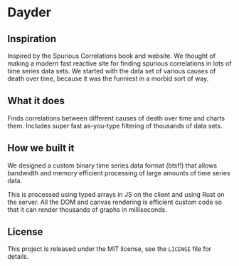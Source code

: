 # Dayder

## Inspiration

Inspired by the Spurious Correlations book and website. We thought of making a modern fast reactive site for finding spurious correlations in lots of time series data sets. We started with the data set of various causes of death over time, because it was the funniest in a morbid sort of way.

## What it does

Finds correlations between different causes of death over time and charts them. Includes super fast as-you-type filtering of thousands of data sets.

## How we built it

We designed a custom binary time series data format (btsf!) that allows bandwidth and memory efficient processing of large amounts of time series data.

This is processed using typed arrays in JS on the client and using Rust on the server. All the DOM and canvas rendering is efficient custom code so that it can render thousands of graphs in milliseconds.

## License

This project is released under the MIT license, see the `LICENSE` file for details.
